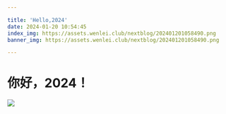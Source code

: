 ```yaml
---

title: 'Hello,2024'
date: 2024-01-20 10:54:45
index_img: https://assets.wenlei.club/nextblog/202401201058490.png
banner_img: https://assets.wenlei.club/nextblog/202401201058490.png

---
```

# <strong>你好，2024！</strong>

![](https://assets.wenlei.club/nextblog/202401201058490.png)